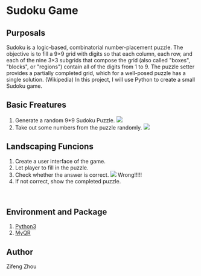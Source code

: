 Sudoku Game
====

Purposals
----
Sudoku is a logic-based, combinatorial number-placement puzzle. The objective is to fill a 9×9 grid with digits so that each column, each row, and each of the nine 3×3 subgrids that compose the grid (also called "boxes", "blocks", or "regions") contain all of the digits from 1 to 9. The puzzle setter provides a partially completed grid, which for a well-posed puzzle has a single solution. (Wikipedia) In this project, I will use Python to create a small Sudoku game.


Basic Freatures
---
1. Generate a random 9*9 Sudoku Puzzle. ![](https://upload.wikimedia.org/wikipedia/commons/thumb/3/31/Sudoku-by-L2G-20050714_solution.svg/250px-Sudoku-by-L2G-20050714_solution.svg.png)<br>
2. Take out some numbers from the puzzle randomly.  ![](https://upload.wikimedia.org/wikipedia/commons/thumb/f/ff/Sudoku-by-L2G-20050714.svg/250px-Sudoku-by-L2G-20050714.svg.png)<br>

Landscaping Funcions
---
1. Create a user interface of the game. <br>
2. Let player to fill in the puzzle. <br>
2. Check whether the answer is correct. ![](http://www.sudoku-puzzles.org/Inorrect.png) Wrong!!!!!<br>
3. If not correct, show the completed puzzle.<br>
<br>

Environment and Package
----
1. [Python3](https://www.python.org/downloads/release/python-372/)<br>
2. [MyQR](https://pypi.org/project/MyQR/)<br>

Author
---
Zifeng Zhou
